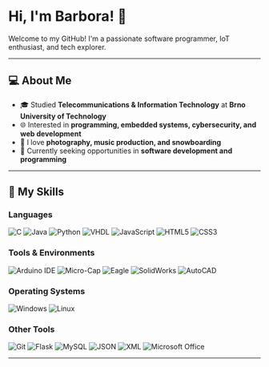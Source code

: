 # Hi, I'm Barbora! 🌸

Welcome to my GitHub! I'm a passionate software programmer, IoT enthusiast, and tech explorer.  

---

## 💻 About Me
- 🎓 Studied **Telecommunications & Information Technology** at **Brno University of Technology**  
- 🌐 Interested in **programming, embedded systems, cybersecurity, and web development**  
- 📸 I love **photography, music production, and snowboarding**  
- 💼 Currently seeking opportunities in **software development and programming**

---

## 🔧 My Skills

### Languages
![C](https://img.shields.io/badge/-C-00599C?style=for-the-badge&logo=c&logoColor=white)
![Java](https://img.shields.io/badge/-Java-007396?style=for-the-badge&logo=java&logoColor=white)
![Python](https://img.shields.io/badge/-Python-3776AB?style=for-the-badge&logo=python&logoColor=white)
![VHDL](https://img.shields.io/badge/-VHDL-990000?style=for-the-badge&logo=none&logoColor=white)
![JavaScript](https://img.shields.io/badge/-JavaScript-F7DF1E?style=for-the-badge&logo=javascript&logoColor=black)
![HTML5](https://img.shields.io/badge/-HTML5-orange?style=for-the-badge&logo=html5&logoColor=white)
![CSS3](https://img.shields.io/badge/-CSS3-1572B6?style=for-the-badge&logo=css3&logoColor=white)

### Tools & Environments
![Arduino IDE](https://img.shields.io/badge/-Arduino-00979D?style=for-the-badge&logo=arduino&logoColor=white)
![Micro-Cap](https://img.shields.io/badge/-Micro--Cap-ff69b4?style=for-the-badge&logo=none)
![Eagle](https://img.shields.io/badge/-Eagle-F07C00?style=for-the-badge&logo=autodesk&logoColor=white)
![SolidWorks](https://img.shields.io/badge/-SolidWorks-FF0000?style=for-the-badge&logo=solidworks&logoColor=white)
![AutoCAD](https://img.shields.io/badge/-AutoCAD-CC0000?style=for-the-badge&logo=autodesk&logoColor=white)

### Operating Systems
![Windows](https://img.shields.io/badge/-Windows-0078D6?style=for-the-badge&logo=windows&logoColor=white)
![Linux](https://img.shields.io/badge/-Linux-FCC624?style=for-the-badge&logo=linux&logoColor=black)

### Other Tools
![Git](https://img.shields.io/badge/-Git-F05032?style=for-the-badge&logo=git&logoColor=white)
![Flask](https://img.shields.io/badge/-Flask-000000?style=for-the-badge&logo=flask&logoColor=white)
![MySQL](https://img.shields.io/badge/-MySQL-4479A1?style=for-the-badge&logo=mysql&logoColor=white)
![JSON](https://img.shields.io/badge/-JSON-000000?style=for-the-badge&logo=json&logoColor=white)
![XML](https://img.shields.io/badge/-XML-0060AC?style=for-the-badge&logo=none)
![Microsoft Office](https://img.shields.io/badge/-MS%20Office-D83B01?style=for-the-badge&logo=microsoftoffice&logoColor=white)

---
